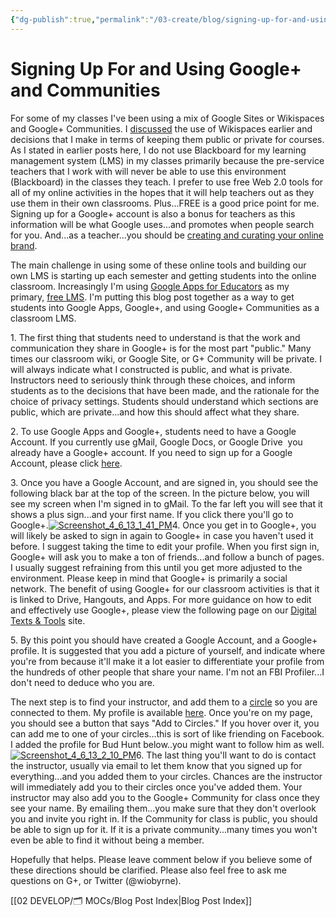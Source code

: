 ```yaml
---
{"dg-publish":true,"permalink":"/03-create/blog/signing-up-for-and-using-google-and-communities/","title":"Signing Up For and Using Google+ and Communities","tags":["gafe","google","teaching"]}
---
```


# Signing Up For and Using Google+ and Communities

For some of my classes I've been using a mix of Google Sites or Wikispaces and Google+ Communities. I [discussed](http://wiobyrne.com/a-tale-of-two-wikis-open-closed-learning-management-systems/ "A Tale of Two Wikis: Open & Closed Learning Management Systems") the use of Wikispaces earlier and decisions that I make in terms of keeping them public or private for courses. As I stated in earlier posts here, I do not use Blackboard for my learning management system (LMS) in my classes primarily because the pre-service teachers that I work with will never be able to use this environment (Blackboard) in the classes they teach. I prefer to use free Web 2.0 tools for all of my online activities in the hopes that it will help teachers out as they use them in their own classrooms. Plus...FREE is a good price point for me. Signing up for a Google+ account is also a bonus for teachers as this information will be what Google uses...and promotes when people search for you. And...as a teacher...you should be [creating and curating your online brand](http://wiobyrne.com/creating-and-curating-your-online-brand/ "Creating and Curating Your Online Brand").

The main challenge in using some of these online tools and building our own LMS is starting up each semester and getting students into the online classroom. Increasingly I'm using [Google Apps for Educators](https://plus.google.com/communities/101802680117484972712?utm_source=chrome_ntp_icon&utm_medium=chrome_app&utm_campaign=chrome) as my primary, [free LMS](https://plus.google.com/communities/110147344160609001644?utm_source=chrome_ntp_icon&utm_medium=chrome_app&utm_campaign=chrome). I'm putting this blog post together as a way to get students into Google Apps, Google+, and using Google+ Communities as a classroom LMS.

1\. The first thing that students need to understand is that the work and communication they share in Google+ is for the most part "public." Many times our classroom wiki, or Google Site, or G+ Community will be private. I will always indicate what I constructed is public, and what is private. Instructors need to seriously think through these choices, and inform students as to the decisions that have been made, and the rationale for the choice of privacy settings. Students should understand which sections are public, which are private...and how this should affect what they share.

2\. To use Google Apps and Google+, students need to have a Google Account. If you currently use gMail, Google Docs, or Google Drive  you already have a Google+ account. If you need to sign up for a Google Account, please click [here](https://accounts.google.com/SignUp?continue=https%3A%2F%2Faccounts.google.com%2FManageAccount).

3\. Once you have a Google Account, and are signed in, you should see the following black bar at the top of the screen. In the picture below, you will see my screen when I'm signed in to gMail. To the far left you will see that it shows a plus sign...and your first name. If you click there you'll go to Google+.[![Screenshot_4_6_13_1_41_PM](images/Screenshot_4_6_13_1_41_PM-1024x227.jpg)](http://wiobyrne.com/wp-content/uploads/2013/04/Screenshot_4_6_13_1_41_PM.jpg)4\. Once you get in to Google+, you will likely be asked to sign in again to Google+ in case you haven't used it before. I suggest taking the time to edit your profile. When you first sign in, Google+ will ask you to make a ton of friends...and follow a bunch of pages. I usually suggest refraining from this until you get more adjusted to the environment. Please keep in mind that Google+ is primarily a social network. The benefit of using Google+ for our classroom activities is that it is linked to Drive, Hangouts, and Apps. For more guidance on how to edit and effectively use Google+, please view the following page on our [Digital Texts & Tools](https://sites.google.com/site/textsandtools/techtutorials/google-apps-for-educators/google) site.

5\. By this point you should have created a Google Account, and a Google+ profile. It is suggested that you add a picture of yourself, and indicate where you're from because it'll make it a lot easier to differentiate your profile from the hundreds of other people that share your name. I'm not an FBI Profiler...I don't need to deduce who you are.

The next step is to find your instructor, and add them to a [circle](https://www.youtube.com/watch?v=sd5oasTjNuA) so you are connected to them. My profile is available [here](https://plus.google.com/111576401886299659895/posts). Once you're on my page, you should see a button that says "Add to Circles." If you hover over it, you can add me to one of your circles...this is sort of like friending on Facebook. I added the profile for Bud Hunt below..you might want to follow him as well.[![Screenshot_4_6_13_2_10_PM](images/Screenshot_4_6_13_2_10_PM.jpg)](http://wiobyrne.com/wp-content/uploads/2013/04/Screenshot_4_6_13_2_10_PM.jpg)6\. The last thing you'll want to do is contact the instructor, usually via email to let them know that you signed up for everything...and you added them to your circles. Chances are the instructor will immediately add you to their circles once you've added them. Your instructor may also add you to the Google+ Community for class once they see your name. By emailing them...you make sure that they don't overlook you and invite you right in. If the Community for class is public, you should be able to sign up for it. If it is a private community...many times you won't even be able to find it without being a member.

Hopefully that helps. Please leave comment below if you believe some of these directions should be clarified. Please also feel free to ask me questions on G+, or Twitter (@wiobyrne).

[[02 DEVELOP/🗂️ MOCs/Blog Post Index\|Blog Post Index]]